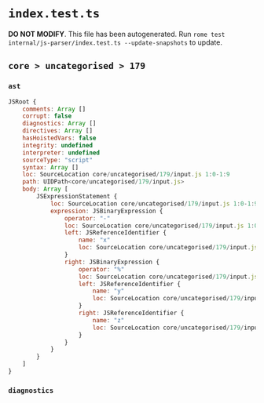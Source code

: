 # `index.test.ts`

**DO NOT MODIFY**. This file has been autogenerated. Run `rome test internal/js-parser/index.test.ts --update-snapshots` to update.

## `core > uncategorised > 179`

### `ast`

```javascript
JSRoot {
	comments: Array []
	corrupt: false
	diagnostics: Array []
	directives: Array []
	hasHoistedVars: false
	integrity: undefined
	interpreter: undefined
	sourceType: "script"
	syntax: Array []
	loc: SourceLocation core/uncategorised/179/input.js 1:0-1:9
	path: UIDPath<core/uncategorised/179/input.js>
	body: Array [
		JSExpressionStatement {
			loc: SourceLocation core/uncategorised/179/input.js 1:0-1:9
			expression: JSBinaryExpression {
				operator: "-"
				loc: SourceLocation core/uncategorised/179/input.js 1:0-1:9
				left: JSReferenceIdentifier {
					name: "x"
					loc: SourceLocation core/uncategorised/179/input.js 1:0-1:1 (x)
				}
				right: JSBinaryExpression {
					operator: "%"
					loc: SourceLocation core/uncategorised/179/input.js 1:4-1:9
					left: JSReferenceIdentifier {
						name: "y"
						loc: SourceLocation core/uncategorised/179/input.js 1:4-1:5 (y)
					}
					right: JSReferenceIdentifier {
						name: "z"
						loc: SourceLocation core/uncategorised/179/input.js 1:8-1:9 (z)
					}
				}
			}
		}
	]
}
```

### `diagnostics`

```

```
